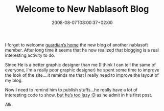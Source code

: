 ﻿---
title: "Welcome to New Nablasoft Blog"
description: ""
date: 2008-08-07T08:00:37+02:00
draft: false
tags: [Nablasoft]
categories: [Nablasoft]
---
I forget to welcome [guardian’s home](http://www.nablasoft.com/guardian) the new blog of another nablasoft member. After long time it seems that he now realized that blogging is a real interesting activity to do.

Since He is a better graphic designer than me (I think I can tell the same of everyone, I’m a really poor graphic designer) he spent some time to improve the look of the site….it reminds me that I really need to improve the layout of my blog.

Now I need to remind him to publish stuffs…he really have a lot of interesting code to show, [but he’s too lazy :D](http://www.nablasoft.com/guardian/index.php/2008/08/06/back-to-action/) as he admit in his first post.

Alk.
